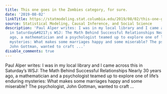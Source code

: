 ```yaml
---
title: This one goes in the Zombies category, for sure.
date: '2019-08-02'
linkTitle: https://statmodeling.stat.columbia.edu/2019/08/02/this-one-goes-in-the-zombies-category-for-sure/
source: Statistical Modeling, Causal Inference, and Social Science
description: 'Paul Alper writes: I was in my local library and I came across this
  in Saturday&#8217;s WSJ: The Math Behind Successful Relationships Nearly 30 years
  ago, a mathematician and a psychologist teamed up to explore one of life’s enduring
  mysteries: What makes some marriages happy and some miserable? The psychologist,
  John Gottman, wanted to craft ...'
disable_comments: true
---
```

Paul Alper writes: I was in my local library and I came across this in Saturday&#8217;s WSJ: The Math Behind Successful Relationships Nearly 30 years ago, a mathematician and a psychologist teamed up to explore one of life’s enduring mysteries: What makes some marriages happy and some miserable? The psychologist, John Gottman, wanted to craft ...